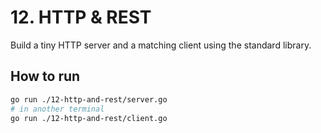 # 12. HTTP & REST

Build a tiny HTTP server and a matching client using the standard library.

## How to run
```bash
go run ./12-http-and-rest/server.go
# in another terminal
go run ./12-http-and-rest/client.go
```

